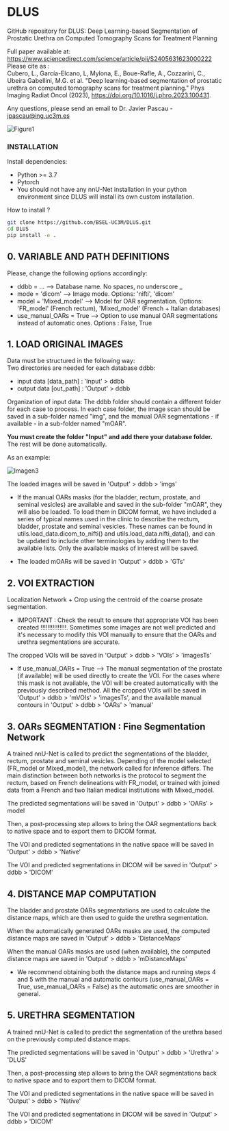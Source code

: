 # DLUS
GitHub repository for DLUS: Deep Learning-based Segmentation of Prostatic Urethra on Computed Tomography Scans for Treatment Planning

Full paper available at: https://www.sciencedirect.com/science/article/pii/S2405631623000222                                                                           
Please cite as :                                                                                                                                                       
Cubero, L., García-Elcano, L, Mylona, E., Boue-Rafle, A., Cozzarini, C., Ubeira Gabellini, M.G. et al. "Deep learning-based segmentation of prostatic urethra on computed tomography scans for treatment planning." Phys Imaging Radiat Oncol (2023), https://doi.org/10.1016/j.phro.2023.100431.

Any questions, please send an email to Dr. Javier Pascau  - jpascau@ing.uc3m.es

![Figure1](https://user-images.githubusercontent.com/83298381/226644663-d59dfd54-1c1d-40e8-9a87-089862e4a396.png)

### INSTALLATION

Install dependencies:

- Python >= 3.7
- Pytorch
- You should not have any nnU-Net installation in your python environment since DLUS will install its own custom installation.

How to install ?

```bash
git clone https://github.com/BSEL-UC3M/DLUS.git
cd DLUS
pip install -e .
```


## 0. VARIABLE AND PATH DEFINITIONS

Please, change the following options accordingly:                                                                                                                       

- ddbb             = ...              -->    Database name. No spaces, no underscore _                                                                               
- mode             = 'dicom'          -->    Image mode. Options: 'nifti', 'dicom'                                                                                   
- model            = 'Mixed_model'    -->    Model for OAR segmentation. Options: 'FR_model' (French rectum), 'Mixed_model' (French + Italian databases)             
- use_manual_OARs  = True             -->    Option to use manual OAR segmentations instead of automatic ones. Options : False, True                                                       


## 1. LOAD ORIGINAL IMAGES   

Data must be structured in the following way:                                                                                                                         
  Two directories are needed for each database ddbb:                                                                                                                   
  - input data    [data_path] : 'Input' > ddbb                                                                                                                         
  - output data    [out_path] : 'Output' > ddbb                                                                                                                       
    
Organization of input data: The ddbb folder should contain a different folder for each case to process. In each case folder, the image scan should be saved in a sub-folder named "img", and the manual OAR segmentations - if available - in a sub-folder named "mOAR".

**You must create the folder "Input" and add there your database folder.** The rest will be done automatically.
    
As an example:
    
![Imagen3](https://github.com/BSEL-UC3M/DLUS/assets/83298381/26eb9231-dcad-4390-9ba9-b25839ae0d81)


The loaded images will be saved in 'Output' > ddbb > 'imgs'
    
- If the manual OARs masks (for the bladder, rectum, prostate, and seminal vesicles) are available and saved in the sub-folder "mOAR", they will also be loaded. To load them in DICOM format, we have included a series of typical names used in the clinic to describe the rectum, bladder, prostate and seminal vesicles. These names can be found in utils.load_data.dicom_to_nifti() and utils.load_data.nifti_data(), and can be updated to include other terminologies by adding them to the available lists. Only the available masks of interest will be saved. 
    
- The loaded mOARs will be saved in 'Output' > ddbb > 'GTs'

## 2. VOI EXTRACTION

Localization Network + Crop using the centroid of the coarse prosate segmentation. 

- IMPORTANT : Check the result to ensure that appropriate VOI has been created !!!!!!!!!!!!!!!. Sometimes some images are not well predicted and it's necessary to modify this VOI manually to ensure that the OARs and urethra segmentations are accurate.

The cropped VOIs will be saved in 'Output' > ddbb > 'VOIs' > 'imagesTs'
    
- If use_manual_OARs = True --> The manual segmentation of the prostate (if available) will be used directly to create the VOI. For the cases where this mask is not available, the VOI will be created automatically with the previously described method. All the cropped VOIs will be saved in 'Output' > ddbb > 'mVOIs' > 'imagesTs', and the available manual contours in 'Output' > ddbb > 'OARs' > 'manual'

## 3. OARs SEGMENTATION : Fine Segmentation Network

A trained nnU-Net is called to predict the segmentations of the bladder, rectum, prostate and seminal vesicles. Depending of the model selected (FR_model or Mixed_model), the network called for inference differs. The main distinction between both networks is the protocol to segment the rectum, based on French delineations with FR_model, or trained with joined data from a French and two Italian medical institutions with Mixed_model.

The predicted segmentations will be saved in 'Output' > ddbb > 'OARs' > model
    
Then, a post-processing step allows to bring the OAR segmentations back to native space and to export them to DICOM format. 
    
The VOI and predicted segmentations in the native space will be saved in 'Output' > ddbb > 'Native'
    
The VOI and predicted segmentations in DICOM will be saved in 'Output' > ddbb > 'DICOM'

## 4. DISTANCE MAP COMPUTATION

The bladder and prostate OARs segmentations are used to calculate the distance maps, which are then used to guide the urethra segmentation.

When the automatically generated OARs masks are used, the computed distance maps are saved in 'Output' > ddbb > 'DistanceMaps'
    
When the manual OARs masks are used (when available), the computed distance maps are saved in 'Output' > ddbb > 'mDistanceMaps'
    
- We recommend obtaining both the distance maps and running steps 4 and 5 with the manual and automatic contours (use_manual_OARs = True, use_manual_OARs = False) as the automatic ones are smoother in general.
    
## 5. URETHRA SEGMENTATION

A trained nnU-Net is called to predict the segmentation of the urethra based on the previously computed distance maps. 

The predicted segmentations will be saved in 'Output' > ddbb > 'Urethra' > 'DLUS'
    
Then, a post-processing step allows to bring the OAR segmentations back to native space and to export them to DICOM format. 
    
The VOI and predicted segmentations in the native space will be saved in 'Output' > ddbb > 'Native'
    
The VOI and predicted segmentations in DICOM will be saved in 'Output' > ddbb > 'DICOM'
